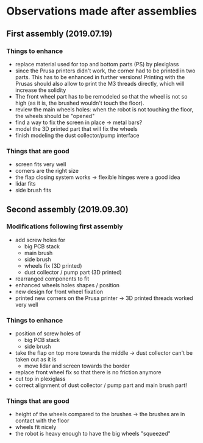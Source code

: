 # Observations made after assemblies

## First assembly (2019.07.19)

### Things to enhance

- replace material used for top and bottom parts (PS) by plexiglass
- since the Prusa printers didn't work, the corner had to be printed in two parts. This has to be enhanced in further versions! Printing with the Prusas should also allow to print the M3 threads directly, which will increase the solidity
- The front wheel part has to be remodeled so that the wheel is not so high (as it is, the brushed wouldn't touch the floor).
- review the main wheels holes: when the robot is not touching the floor, the wheels should be "opened"
- find a way to fix the screen in place -> metal bars?
- model the 3D printed part that will fix the wheels
- finish modeling the dust collector/pump interface

### Things that are good

- screen fits very well
- corners are the right size
- the flap closing system works -> flexible hinges were a good idea
- lidar fits
- side brush fits

## Second assembly (2019.09.30)

### Modifications following first assembly

- add screw holes for
  - big PCB stack
  - main brush
  - side brush
  - wheels fix (3D printed)
  - dust collector / pump part (3D printed)
- rearranged components to fit
- enhanced wheels holes shapes / position
- new design for front wheel fixation
- printed new corners on the Prusa printer -> 3D printed threads worked very well

### Things to enhance

- position of screw holes of
  - big PCB stack
  - side brush
- take the flap on top more towards the middle -> dust collector can't be taken out as it is
  - move lidar and screen towards the border
- replace front wheel fix so that there is no friction anymore
- cut top in plexiglass
- correct alignment of dust collector / pump part and main brush part!

### Things that are good

- height of the wheels compared to the brushes -> the brushes are in contact with the floor
- wheels fit nicely
- the robot is heavy enough to have the big wheels "squeezed"
